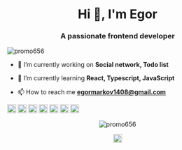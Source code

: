 <h1 align="center">Hi 👋, I'm Egor</h1>
<h3 align="center">A passionate frontend developer</h3>

<p align="left"> <img src="https://komarev.com/ghpvc/?username=promo656" alt="promo656" /> </p>

- 🔭 I’m currently working on **Social network, Todo list**

- 🌱 I’m currently learning **React, Typescript, JavaScript**

- 📫 How to reach me **egormarkov1408@gmail.com**

<p align="left"><img src="https://devicons.github.io/devicon/devicon.git/icons/react/react-original-wordmark.svg" alt="react" width="20" height="20"/> <img src="https://devicons.github.io/devicon/devicon.git/icons/amazonwebservices/amazonwebservices-original-wordmark.svg" alt="aws" width="20" height="20"/> <img src="https://devicons.github.io/devicon/devicon.git/icons/css3/css3-original-wordmark.svg" alt="css3" width="20" height="20"/> <img src="https://devicons.github.io/devicon/devicon.git/icons/html5/html5-original-wordmark.svg" alt="html5" width="20" height="20"/> <img src="https://devicons.github.io/devicon/devicon.git/icons/javascript/javascript-original.svg" alt="javascript" width="20" height="20"/> <img src="https://devicons.github.io/devicon/devicon.git/icons/typescript/typescript-original.svg" alt="typescript" width="20" height="20"/> <img src="https://devicons.github.io/devicon/devicon.git/icons/nodejs/nodejs-original-wordmark.svg" alt="nodejs" width="20" height="20"/></p><p align="center"> <img src="https://github-readme-stats.vercel.app/api?username=promo656&show_icons=true" alt="promo656" /> </p>

<p align="center">
<a href="https://instagram.com/pstnov" target="blank"><img align="center" src="https://cdn.jsdelivr.net/npm/simple-icons@3.0.1/icons/instagram.svg" alt="@pstnov" height="20" width="20" /></a>
</p>


